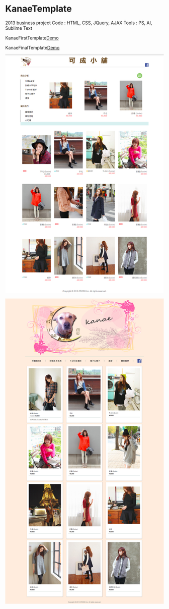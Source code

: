 # KanaeTemplate

2013 business project
Code : HTML, CSS, JQuery, AJAX
Tools : PS, AI, Sublime Text

KanaeFirstTemplate<a href="http://htmlpreview.github.io/?https://github.com/tyrionchiang/KanaeTemplate/blob/master/KanaeFirstTemplate/index.html">Demo</a>

KanaeFinalTemplate<a href="http://htmlpreview.github.io/?https://github.com/tyrionchiang/KanaeTemplate/blob/master/KanaeFinalTemplate/index.html">Demo</a>

![Example](https://github.com/tyrionchiang/KanaeTemplate/blob/master/KanaeFirstTemplate/img/kaneFirstTemplateScreenShot.jpg)

![Example](https://github.com/tyrionchiang/KanaeTemplate/blob/master/KanaeFinalTemplate/img/kaneFinalTemplateScreenShot.jpg)

